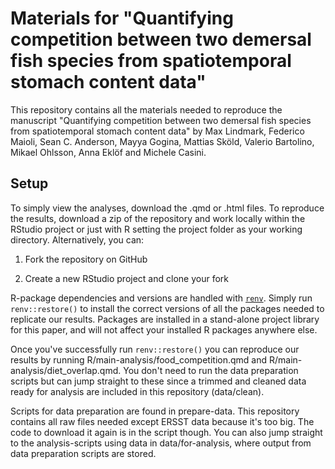# Materials for "Quantifying competition between two demersal fish species from spatiotemporal stomach content data"

This repository contains all the materials needed to reproduce the manuscript "Quantifying competition between two demersal fish species
from spatiotemporal stomach content data" by Max Lindmark, Federico Maioli, Sean C. Anderson, Mayya Gogina, Mattias Sköld, Valerio Bartolino, Mikael Ohlsson, Anna Eklöf and Michele Casini.

## Setup

To simply view the analyses, download the .qmd or .html files. To reproduce the results, download a zip of the repository and work locally within the RStudio project or just with R setting the project folder as your working directory. Alternatively, you can:

1. Fork the repository on GitHub

2. Create a new RStudio project and clone your fork

R-package dependencies and versions are handled with [`renv`](https://rstudio.github.io/renv/articles/renv.html). Simply run `renv::restore()` to install the correct versions of all the packages needed to replicate our results. Packages are installed in a stand-alone project library for this paper, and will not affect your installed R packages anywhere else. 

Once you've successfully run `renv::restore()` you can reproduce our results by running R/main-analysis/food_competition.qmd and R/main-analysis/diet_overlap.qmd. You don't need to run the data preparation scripts but can jump straight to these since a trimmed and cleaned data ready for analysis are included in this repository (data/clean). 

Scripts for data preparation are found in prepare-data. This repository contains all raw files needed except ERSST data because it's too big. The code to download it again is in the script though. You can also jump straight to the analysis-scripts using data in data/for-analysis, where output from data preparation scripts are stored.